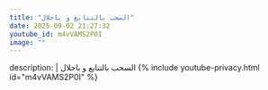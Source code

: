 ```yaml
---
title: "السحب بالتتابع و باحلال"
date: 2025-09-02 21:27:32 
youtube_id: m4vVAMS2P0I
image: ""
---
```

description: |
  السحب بالتتابع و باحلال
{% include youtube-privacy.html id="m4vVAMS2P0I" %}
